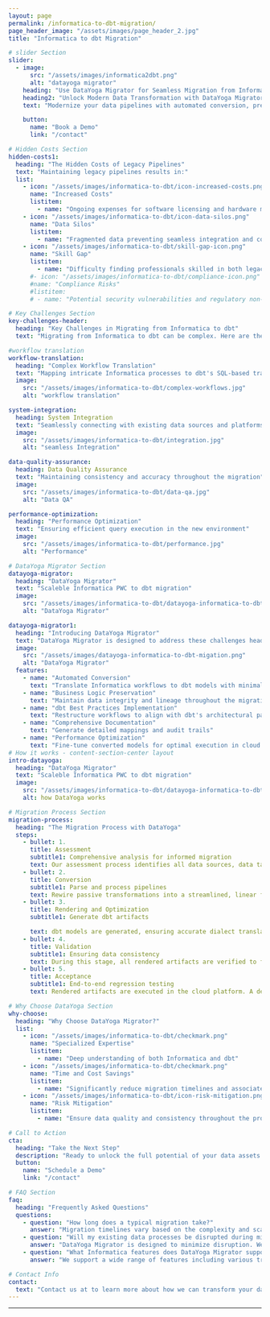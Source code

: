 ```yaml
---
layout: page
permalink: /informatica-to-dbt-migration/
page_header_image: "/assets/images/page_header_2.jpg"
title: "Informatica to dbt Migration"

# slider Section
slider:
  - image:
      src: "/assets/images/informatica2dbt.png"
      alt: "datayoga migrator"
    heading: "Use DataYoga Migrator for Seamless Migration from Informatica PWC to dbt"
    heading2: "Unlock Modern Data Transformation with DataYoga Migrator"
    text: "Modernize your data pipelines with automated conversion, preserving business logic and optimizing for cloud performance. Minimize risk and maximize ROI in your migration journey."

    button:
      name: "Book a Demo"
      link: "/contact"

# Hidden Costs Section
hidden-costs1:
  heading: "The Hidden Costs of Legacy Pipelines"
  text: "Maintaining legacy pipelines results in:"
  list:
    - icon: "/assets/images/informatica-to-dbt/icon-increased-costs.png"
      name: "Increased Costs"
      listitem:
        - name: "Ongoing expenses for software licensing and hardware maintenance"
    - icon: "/assets/images/informatica-to-dbt/icon-data-silos.png"
      name: "Data Silos"
      listitem:
        - name: "Fragmented data preventing seamless integration and comprehensive analysis"
    - icon: "/assets/images/informatica-to-dbt/skill-gap-icon.png"
      name: "Skill Gap"
      listitem:
        - name: "Difficulty finding professionals skilled in both legacy and modern systems"
      #- icon: "/assets/images/informatica-to-dbt/compliance-icon.png"
      #name: "Compliance Risks"
      #listitem:
      # - name: "Potential security vulnerabilities and regulatory non-compliance"

# Key Challenges Section
key-challenges-header:
  heading: "Key Challenges in Migrating from Informatica to dbt"
  text: "Migrating from Informatica to dbt can be complex. Here are the key challenges you may encounter:"

#workflow translation
workflow-translation:
  heading: "Complex Workflow Translation"
  text: "Mapping intricate Informatica processes to dbt's SQL-based transformations"
  image:
    src: "/assets/images/informatica-to-dbt/complex-workflows.jpg"
    alt: "workflow translation"

system-integration:
  heading: System Integration
  text: "Seamlessly connecting with existing data sources and platforms"
  image:
    src: "/assets/images/informatica-to-dbt/integration.jpg"
    alt: "seamless Integration"

data-quality-assurance:
  heading: Data Quality Assurance
  text: "Maintaining consistency and accuracy throughout the migration"
  image:
    src: "/assets/images/informatica-to-dbt/data-qa.jpg"
    alt: "Data QA"

performance-optimization:
  heading: "Performance Optimization"
  text: "Ensuring efficient query execution in the new environment"
  image:
    src: "/assets/images/informatica-to-dbt/performance.jpg"
    alt: "Performance"

# DataYoga Migrator Section
datayoga-migrator:
  heading: "DataYoga Migrator"
  text: "Scaleble Informatica PWC to dbt migration"
  image:
    src: "/assets/images/informatica-to-dbt/datayoga-informatica-to-dbt-migation.png"
    alt: "DataYoga Migrator"

datayoga-migrator1:
  heading: "Introducing DataYoga Migrator"
  text: "DataYoga Migrator is designed to address these challenges head-on, providing a seamless transition from Informatica to dbt."
  image:
    src: "/assets/images/datayoga-informatica-to-dbt-migation.png"
    alt: "DataYoga Migrator"
  features:
    - name: "Automated Conversion"
      text: "Translate Informatica workflows to dbt models with minimal manual effort"
    - name: "Business Logic Preservation"
      text: "Maintain data integrity and lineage throughout the migration"
    - name: "dbt Best Practices Implementation"
      text: "Restructure workflows to align with dbt's architectural patterns"
    - name: "Comprehensive Documentation"
      text: "Generate detailed mappings and audit trails"
    - name: "Performance Optimization"
      text: "Fine-tune converted models for optimal execution in cloud environments"
# How it works - content-section-center layout
intro-datayoga:
  heading: "DataYoga Migrator"
  text: "Scaleble Informatica PWC to dbt migration"
  image:
    src: "/assets/images/informatica-to-dbt/datayoga-informatica-to-dbt-migation.png"
    alt: how DataYoga works

# Migration Process Section
migration-process:
  heading: "The Migration Process with DataYoga"
  steps:
    - bullet: 1.
      title: Assessment
      subtitle1: Comprehensive analysis for informed migration
      text: Our assessment process identifies all data sources, data targets, lookup entities, transformations, and expression types, producing a detailed report that classifies the complexity of each pipeline.
    - bullet: 2.
      title: Conversion
      subtitle1: Parse and process pipelines
      text: Rewire passive transformations into a streamlined, linear flow and transform all blocks into our proprietary, target-agnostic format. This ensures that pipelines are ready to be optimized for any cloud environment in the subsequent rendering step.
    - bullet: 3.
      title: Rendering and Optimization
      subtitle1: Generate dbt artifacts

      text: dbt models are generated, ensuring accurate dialect translation and optimization.
    - bullet: 4.
      title: Validation
      subtitle1: Ensuring data consistency
      text: During this stage, all rendered artifacts are verified to function correctly and that data entities align precisely with those in the target database. Using automated comparison tools, the new pipelines are regression tested to ensure a full match with the legacy system.
    - bullet: 5.
      title: Acceptance
      subtitle1: End-to-end regression testing
      text: Rendered artifacts are executed in the cloud platform. A detailed comparison is conducted of the target data entities with those from the legacy pipelines. This final verification ensures that the migration not only aligns perfectly with operational requirements but also maintains data integrity.

# Why Choose DataYoga Section
why-choose:
  heading: "Why Choose DataYoga Migrator?"
  list:
    - icon: "/assets/images/informatica-to-dbt/checkmark.png"
      name: "Specialized Expertise"
      listitem:
        - name: "Deep understanding of both Informatica and dbt"
    - icon: "/assets/images/informatica-to-dbt/checkmark.png"
      name: "Time and Cost Savings"
      listitem:
        - name: "Significantly reduce migration timelines and associated costs"
    - icon: "/assets/images/informatica-to-dbt/icon-risk-mitigation.png"
      name: "Risk Mitigation"
      listitem:
        - name: "Ensure data quality and consistency throughout the process"

# Call to Action
cta:
  heading: "Take the Next Step"
  description: "Ready to unlock the full potential of your data assets with dbt?"
  button:
    name: "Schedule a Demo"
    link: "/contact"

# FAQ Section
faq:
  heading: "Frequently Asked Questions"
  questions:
    - question: "How long does a typical migration take?"
      answer: "Migration timelines vary based on the complexity and scale of your existing workflows. Contact us for a personalized assessment."
    - question: "Will my existing data processes be disrupted during migration?"
      answer: "DataYoga Migrator is designed to minimize disruption. We can work with you to plan a phased migration approach if needed."
    - question: "What Informatica features does DataYoga Migrator support?"
      answer: "We support a wide range of features including various transformations, mapplets, and integration with major cloud data warehouses."

# Contact Info
contact:
  text: "Contact us at to learn more about how we can transform your data processes and unlock the full potential of your data assets with dbt."
---
```


---
